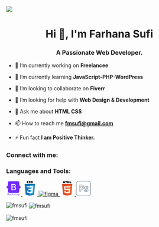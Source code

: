 <img src="[[https://drive.google.com/file/d/18POuecOOQzIVvtoxmID8IhmIQ0M8d7Em/view?usp=drive_link](https://drive.google.com/file/d/18POuecOOQzIVvtoxmID8IhmIQ0M8d7Em/view)](https://drive.google.com/file/d/18POuecOOQzIVvtoxmID8IhmIQ0M8d7Em/view?usp=sharing)">
<h1 align="center">Hi 👋, I'm Farhana Sufi</h1>
<h3 align="center">A Passionate Web Developer.</h3>



- 🔭 I’m currently working on **Freelancee**

- 🌱 I’m currently learning **JavaScript-PHP-WordPress**

- 👯 I’m looking to collaborate on **Fiverr**

- 🤝 I’m looking for help with **Web Design & Development**

- 💬 Ask me about **HTML CSS**

- 📫 How to reach me **fmsufi@gmail.com**

- ⚡ Fun fact **I am Positive Thinker.**

<h3 align="left">Connect with me:</h3>
<p align="left">
</p>

<h3 align="left">Languages and Tools:</h3>
<p align="left"> <a href="https://getbootstrap.com" target="_blank" rel="noreferrer"> <img src="https://raw.githubusercontent.com/devicons/devicon/master/icons/bootstrap/bootstrap-plain-wordmark.svg" alt="bootstrap" width="40" height="40"/> </a> <a href="https://www.w3schools.com/css/" target="_blank" rel="noreferrer"> <img src="https://raw.githubusercontent.com/devicons/devicon/master/icons/css3/css3-original-wordmark.svg" alt="css3" width="40" height="40"/> </a> <a href="https://www.figma.com/" target="_blank" rel="noreferrer"> <img src="https://www.vectorlogo.zone/logos/figma/figma-icon.svg" alt="figma" width="40" height="40"/> </a> <a href="https://www.w3.org/html/" target="_blank" rel="noreferrer"> <img src="https://raw.githubusercontent.com/devicons/devicon/master/icons/html5/html5-original-wordmark.svg" alt="html5" width="40" height="40"/> </a> <a href="https://www.photoshop.com/en" target="_blank" rel="noreferrer"> <img src="https://raw.githubusercontent.com/devicons/devicon/master/icons/photoshop/photoshop-line.svg" alt="photoshop" width="40" height="40"/> </a> </p>

<p><img align="left" src="https://github-readme-stats.vercel.app/api/top-langs?username=fmsufi&show_icons=true&locale=en&layout=compact" alt="fmsufi" /></p>

<p>&nbsp;<img align="center" src="https://github-readme-stats.vercel.app/api?username=fmsufi&show_icons=true&locale=en" alt="fmsufi" /></p>

<p><img align="center" src="https://github-readme-streak-stats.herokuapp.com/?user=fmsufi&" alt="fmsufi" /></p>
